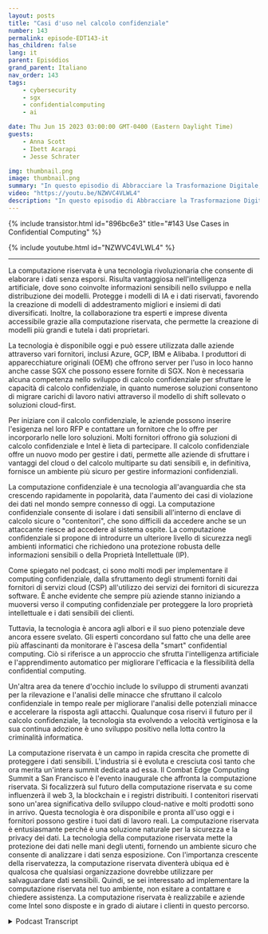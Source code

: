 ```yaml
---
layout: posts
title: "Casi d'uso nel calcolo confidenziale"
number: 143
permalink: episode-EDT143-it
has_children: false
lang: it
parent: Episódios
grand_parent: Italiano
nav_order: 143
tags:
    - cybersecurity
    - sgx
    - confidentialcomputing
    - ai

date: Thu Jun 15 2023 03:00:00 GMT-0400 (Eastern Daylight Time)
guests:
    - Anna Scott
    - Ibett Acarapi
    - Jesse Schrater

img: thumbnail.png
image: thumbnail.png
summary: "In questo episodio di Abbracciare la Trasformazione Digitale, la dottoressa Anna Scott continua la sua conversazione con Ibett Acarapi e Jesse Schrater riguardo al Calcolo Confidenziale e ai suoi utilizzi nell'Intelligenza Artificiale e nello sviluppo software."
video: "https://youtu.be/NZWVC4VLWL4"
description: "In questo episodio di Abbracciare la Trasformazione Digitale, la dottoressa Anna Scott continua la sua conversazione con Ibett Acarapi e Jesse Schrater riguardo al Calcolo Confidenziale e ai suoi utilizzi nell'Intelligenza Artificiale e nello sviluppo software."
---
```


<div>
{% include transistor.html id="896bc6e3" title="#143 Use Cases in Confidential Computing" %}

{% include youtube.html id="NZWVC4VLWL4" %}
</div>

---

La computazione riservata è una tecnologia rivoluzionaria che consente di elaborare i dati senza esporsi. Risulta vantaggiosa nell'intelligenza artificiale, dove sono coinvolte informazioni sensibili nello sviluppo e nella distribuzione dei modelli. Protegge i modelli di IA e i dati riservati, favorendo la creazione di modelli di addestramento migliori e insiemi di dati diversificati. Inoltre, la collaborazione tra esperti e imprese diventa accessibile grazie alla computazione riservata, che permette la creazione di modelli più grandi e tutela i dati proprietari.

La tecnologia è disponibile oggi e può essere utilizzata dalle aziende attraverso vari fornitori, inclusi Azure, GCP, IBM e Alibaba. I produttori di apparecchiature originali (OEM) che offrono server per l'uso in loco hanno anche casse SGX che possono essere fornite di SGX. Non è necessaria alcuna competenza nello sviluppo di calcolo confidenziale per sfruttare le capacità di calcolo confidenziale, in quanto numerose soluzioni consentono di migrare carichi di lavoro nativi attraverso il modello di shift sollevato o soluzioni cloud-first.

Per iniziare con il calcolo confidenziale, le aziende possono inserire l'esigenza nel loro RFP e contattare un fornitore che lo offre per incorporarlo nelle loro soluzioni. Molti fornitori offrono già soluzioni di calcolo confidenziale e Intel è lieta di partecipare. Il calcolo confidenziale offre un nuovo modo per gestire i dati, permette alle aziende di sfruttare i vantaggi del cloud o del calcolo multiparte su dati sensibili e, in definitiva, fornisce un ambiente più sicuro per gestire informazioni confidenziali.

La computazione confidenziale è una tecnologia all'avanguardia che sta crescendo rapidamente in popolarità, data l'aumento dei casi di violazione dei dati nel mondo sempre connesso di oggi. La computazione confidenziale consente di isolare i dati sensibili all'interno di enclave di calcolo sicure o "contenitori", che sono difficili da accedere anche se un attaccante riesce ad accedere al sistema ospite. La computazione confidenziale si propone di introdurre un ulteriore livello di sicurezza negli ambienti informatici che richiedono una protezione robusta delle informazioni sensibili o della Proprietà Intellettuale (IP).

Come spiegato nel podcast, ci sono molti modi per implementare il computing confidenziale, dalla sfruttamento degli strumenti forniti dai fornitori di servizi cloud (CSP) all'utilizzo dei servizi dei fornitori di sicurezza software. È anche evidente che sempre più aziende stanno iniziando a muoversi verso il computing confidenziale per proteggere la loro proprietà intellettuale e i dati sensibili dei clienti.

Tuttavia, la tecnologia è ancora agli albori e il suo pieno potenziale deve ancora essere svelato. Gli esperti concordano sul fatto che una delle aree più affascinanti da monitorare è l'ascesa della "smart" confidential computing. Ciò si riferisce a un approccio che sfrutta l'intelligenza artificiale e l'apprendimento automatico per migliorare l'efficacia e la flessibilità della confidential computing.

Un'altra area da tenere d'occhio include lo sviluppo di strumenti avanzati per la rilevazione e l'analisi delle minacce che sfruttano il calcolo confidenziale in tempo reale per migliorare l'analisi delle potenziali minacce e accelerare la risposta agli attacchi. Qualunque cosa riservi il futuro per il calcolo confidenziale, la tecnologia sta evolvendo a velocità vertiginosa e la sua continua adozione è uno sviluppo positivo nella lotta contro la criminalità informatica.

La computazione riservata è un campo in rapida crescita che promette di proteggere i dati sensibili. L'industria si è evoluta e cresciuta così tanto che ora merita un'intera summit dedicata ad essa. Il Combat Edge Computing Summit a San Francisco è l'evento inaugurale che affronta la computazione riservata. Si focalizzerà sul futuro della computazione riservata e su come influenzerà il web 3, la blockchain e i registri distribuiti. I contenitori riservati sono un'area significativa dello sviluppo cloud-native e molti prodotti sono in arrivo. Questa tecnologia è ora disponibile e pronta all'uso oggi e i fornitori possono gestire i tuoi dati di lavoro reali. La computazione riservata è entusiasmante perché è una soluzione naturale per la sicurezza e la privacy dei dati. La tecnologia della computazione riservata mette la protezione dei dati nelle mani degli utenti, fornendo un ambiente sicuro che consente di analizzare i dati senza esposizione. Con l'importanza crescente della riservatezza, la computazione riservata diventerà ubiqua ed è qualcosa che qualsiasi organizzazione dovrebbe utilizzare per salvaguardare dati sensibili. Quindi, se sei interessato ad implementare la computazione riservata nel tuo ambiente, non esitare a contattare e chiedere assistenza. La computazione riservata è realizzabile e aziende come Intel sono disposte e in grado di aiutare i clienti in questo percorso.



<details>
<summary> Podcast Transcript </summary>

<p></p>

</details>
